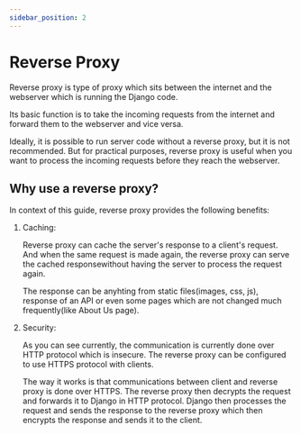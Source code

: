 ```yaml
---
sidebar_position: 2
---
```



# Reverse Proxy

Reverse proxy is type of proxy which sits between the internet and the webserver which is running the Django code.

Its basic function is to take the incoming requests from the internet and forward them to the webserver and vice versa.

Ideally, it is possible to run server code without a reverse proxy, but it is not recommended. But for practical purposes, reverse proxy is useful when you want to process the incoming requests before they reach the webserver.

## Why use a reverse proxy?

In context of this guide, reverse proxy provides the following benefits:

1. Caching:

   Reverse proxy can cache the server's response to a client's request. And when the same request is made again, the reverse proxy can serve the cached responsewithout having the server to process the request again.

   The response can be anyhting from static files(images, css, js), response of an API or even some pages which are not changed much frequently(like About Us page).

2. Security:

    As you can see currently, the communication is currently done over HTTP protocol which is insecure. The reverse proxy can be configured to use HTTPS protocol with clients. 

    The way it works is that communications between client and reverse proxy is done over HTTPS. The reverse proxy then decrypts the request and forwards it to Django in HTTP protocol. Django then processes the request and sends the response to the reverse proxy which then encrypts the response and sends it to the client.
